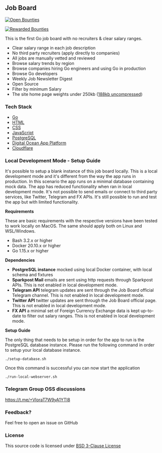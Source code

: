 ## Job Board

[![Open Bounties](https://img.shields.io/endpoint?url=https%3A%2F%2Fconsole.algora.io%2Fapi%2Fshields%2Fgolang-cafe%2Fbounties%3Fstatus%3Dopen)](https://console.algora.io/org/golang-cafe/bounties?status=open)

[![Rewarded Bounties](https://img.shields.io/endpoint?url=https%3A%2F%2Fconsole.algora.io%2Fapi%2Fshields%2Fgolang-cafe%2Fbounties%3Fstatus%3Dcompleted)](https://console.algora.io/org/golang-cafe/bounties?status=completed)

This is the first Go job board with no recruiters & clear salary ranges.

- Clear salary range in each job description
- No third party recruiters (apply directly to companies)
- All jobs are manually vetted and reviewed
- Browse salary trends by region
- Browse companies hiring Go engineers and using Go in production
- Browse Go developers
- Weekly Job Newsletter Digest
- Open Source
- Filter by minimum Salary
- The site home page weights under 250kb ([188kb uncompressed](https://gtmetrix.com/reports/golang.cafe/FQEvpFuT/))

### Tech Stack

- [Go](https://golang.org)
- [HTML](https://www.w3.org/html/)
- [CSS](https://developer.mozilla.org/en-US/docs/Web/CSS)
- [JavaScript](https://developer.mozilla.org/en-US/docs/Web/JavaScript)
- [PostgreSQL](https://www.postgresql.org)
- [Digital Ocean App Platform](https://www.digitalocean.com/products/app-platform/)
- [Cloudflare](https://cloudflare.com)

### Local Development Mode - Setup Guide

It's possible to setup a blank instance of this job board locally. This is a local development mode and it's different from the way the app runs in production. In this scenario the app runs on a minimal database containing mock data. The app has reduced functionality when ran in local development mode. It's not possible to send emails or connect to third party services, like Twitter, Telegram and FX APIs. It's still possible to run and test the app but with limited functionality.

**Requirements**

These are basic requirements with the respective versions have been tested to work locally on MacOS. The same should apply both on Linux and WSL/Windows.

- Bash 3.2.x or higher
- Docker 20.10.x or higher
- Go 1.15.x or higher

**Dependencies**

- **PostgreSQL instance** mocked using local Docker container, with local schema and fixtures
- **Sparkpost Mail** emails are sent using http requests through Sparkpost APIs. This is not enabled in local development mode.
- **Telegram API** telegram updates are sent through the Job Board official Telegram channel. This is not enabled in local development mode.
- **Twitter API** twitter updates are sent through the Job Board official page. This is not enabled in local development mode.
- **FX API** a minimal set of Foreign Currency Exchange data is kept up-to-date to filter out salary ranges. This is not enabled in local development mode.

**Setup Guide**

The only thing that needs to be setup in order for the app to run is the PostgreSQL database instance. Please run the following command in order to setup your local database instance.

```
./setup-database.sh
```

Once this command is successful you can now start the application

```
./run-local-webserver.sh
```

### Telegram Group OSS discussions

https://t.me/+VloraT7W9yA1YTI8

### Feedback?

Feel free to open an issue on GitHub

### License

This source code is licensed under [BSD 3-Clause License](LICENSE.txt)
